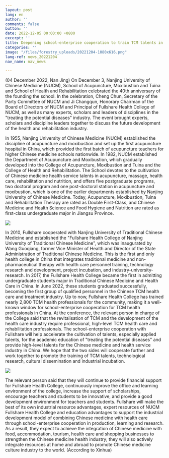 ```yaml
---
layout: post
lang: en
author: ''
comments: false
button: ''
date: 2022-12-05 00:00:00 +0800
excerpt: ''
title: Deepening school-enterprise cooperation to train TCM talents in Fullshare Health College of NUCM
categories: ''
image: "/files/forestry_uploads/20221204-1080x616.png"
lang-ref: news_20221204
nav_name: nav_news

---
```

(04 December 2022, Nan Jing) On December 3, Nanjing University of Chinese Medicine (NUCM), School of Acupuncture, Moxibustion and Tuina and School of Health and Rehabilitation celebrated the 40th anniversary of the founding the school. In the celebration, Cheng Chun, Secretary of the Party Committee of NUCM and Ji Changqun, Honorary Chairman of the Board of Directors of NUCM and Principal of Fullshare Health College of NUCM, as well as many experts, scholars and leaders of disciplines in the "treating the potential diseases" industry. The event brought experts, scholars and discipline leaders together to discuss the future development of the health and rehabilitation industry.

In 1955, Nanjing University of Chinese Medicine (NUCM) established the discipline of acupuncture and moxibustion and set up the first acupuncture hospital in China, which provided the first batch of acupuncture teachers for higher Chinese medicine schools nationwide. In 1982, NUCM established the Department of Acupuncture and Moxibustion, which gradually developed into the College of Acupuncture, Moxibustion and Tuina and the College of Health and Rehabilitation. The School devotes to the cultivation of Chinese medicine health service talents in acupuncture, massage, health care, rehabilitation and nutrition, and offers five postgraduate programs, two doctoral program and one post-doctoral station in acupuncture and moxibustion, which is one of the earlier departments established by Nanjing University of Chinese Medicine. Today, Acupuncture, Moxibustion, Tuina and Rehabilitation Therapy are rated as Double First-Class, and Chinese Medicine and Health Science and Food Hygiene and Nutrition are rated as first-class undergraduate major in Jiangsu Province.

![](/files/forestry_uploads/20221204-1080x616.png)

In 2010, Fullshare cooperated with Nanjing University of Traditional Chinese Medicine and established the "Fullshare Health College of Nanjing University of Traditional Chinese Medicine", which was inaugurated by Wang Guoqiang, former Vice Minister of Health and Director of the State Administration of Traditional Chinese Medicine. This is the first and only health college in China that integrates traditional medicine and non-pharmaceutical therapy with health care personnel training, technology research and development, project incubation, and industry-university-research. In 2017, the Fullshare Health College became the first in admitting undergraduate students major in Traditional Chinese Medicine and Health Care in China. In June 2022, these students graduated successfully, becoming the first group of qualified personnel in the Chinese TCM health care and treatment industry. Up to now, Fullshare Health College has trained nearly 2,800 TCM health professionals for the community, making it a well-known window for school-enterprise cooperation for TCM health professionals in China. At the conference, the relevant person in charge of the College said that the revitalisation of TCM and the development of the health care industry require professional, high-level TCM health care and rehabilitation professionals. The school-enterprise cooperation with Fullshare will help accelerate the cultivation of talents, especially applied talents, for the academic education of "treating the potential diseases" and provide high-level talents for the Chinese medicine and health service industry in China. We hope that the two sides will cooperate further and work together to promote the training of TCM talents, technological research, cultural dissemination and industrial incubation.

![](/files/forestry_uploads/20221204-1080x720.png)

The relevant person said that they will continue to provide financial support for Fullshare Health College, continuously improve the office and learning environment of the college, increase the support of scholarships, encourage teachers and students to be innovative, and provide a good development environment for teachers and students. Fullshare will make the best of its own industrial resource advantages, expert resources of NUCM Fullshare Health College and education advantages to support the industrial development model of combining Chinese medicine with health care through school-enterprise cooperation in production, learning and research. As a result, they expect to achieve the integration of Chinese medicine with food, accommodation, tourism, health care and shopping businesses to strengthen the Chinese medicine health industry; they will also actively integrate resources at home and abroad to promote Chinese medicine culture industry to the world. (According to Xinhua)